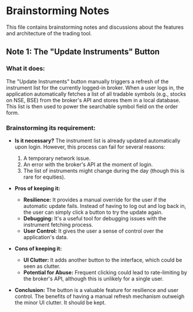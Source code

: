 # Brainstorming Notes

This file contains brainstorming notes and discussions about the features and architecture of the trading tool.

## Note 1: The "Update Instruments" Button

### What it does:
The "Update Instruments" button manually triggers a refresh of the instrument list for the currently logged-in broker. When a user logs in, the application automatically fetches a list of all tradable symbols (e.g., stocks on NSE, BSE) from the broker's API and stores them in a local database. This list is then used to power the searchable symbol field on the order form.

### Brainstorming its requirement:
- **Is it necessary?** The instrument list is already updated automatically upon login. However, this process can fail for several reasons:
    1. A temporary network issue.
    2. An error with the broker's API at the moment of login.
    3. The list of instruments might change during the day (though this is rare for equities).

- **Pros of keeping it:**
    - **Resilience:** It provides a manual override for the user if the automatic update fails. Instead of having to log out and log back in, the user can simply click a button to try the update again.
    - **Debugging:** It's a useful tool for debugging issues with the instrument fetching process.
    - **User Control:** It gives the user a sense of control over the application's data.

- **Cons of keeping it:**
    - **UI Clutter:** It adds another button to the interface, which could be seen as clutter.
    - **Potential for Abuse:** Frequent clicking could lead to rate-limiting by the broker's API, although this is unlikely for a single user.

- **Conclusion:** The button is a valuable feature for resilience and user control. The benefits of having a manual refresh mechanism outweigh the minor UI clutter. It should be kept.
